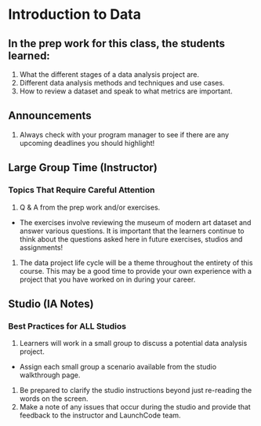 # Introduction to Data

## In the prep work for this class, the students learned:

1. What the different stages of a data analysis project are.
1. Different data analysis methods and techniques and use cases.
1. How to review a dataset and speak to what metrics are important.

## Announcements
1. Always check with your program manager to see if there are any upcoming deadlines you should highlight!

## Large Group Time (Instructor)

### Topics That Require Careful Attention
1. Q & A from the prep work and/or exercises.
  - The exercises involve reviewing the museum of modern art dataset and answer various questions. It is important that the learners continue to think about the questions asked here in future exercises, studios and assignments!
1. The data project life cycle will be a theme throughout the entirety of this course. This may be a good time to provide your own experience with a project that you have worked on in during your career.

## Studio (IA Notes)

### Best Practices for ALL Studios
1. Learners will work in a small group to discuss a potential data analysis project.
  - Assign each small group a scenario available from the studio walkthrough page.
1. Be prepared to clarify the studio instructions beyond just re-reading the words on the screen.
1. Make a note of any issues that occur during the studio and provide that feedback to the instructor and LaunchCode team.
